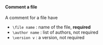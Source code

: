 #### Comment a file

A comment for a file have

* ``\file name`` : name of the file, **required**
* ``\author name`` : list of authors, not required
* ``\version v`` : a version, not required